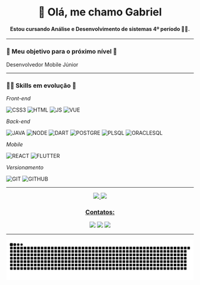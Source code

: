<h1 align="center">👋 Olá, me chamo Gabriel</h1>

<h4 align="center">Estou  cursando Análise e Desenvolvimento de sistemas 4º período 👨‍💻.</h4>

---

### 🎯 Meu objetivo para o próximo nível 🎯

Desenvolvedor Mobile Júnior

---

### 👨‍💻 Skills em evolução 🚀

*Front-end*

<img src="https://img.icons8.com/color/48/000000/css3.png" alt="CSS3" heigth="30" width="30" title="CSS3"></img>
<img src="https://img.icons8.com/color/48/000000/html-5--v1.png" alt="HTML" heigth="30" width="30" title="HTML"></img>
<img src="https://img.icons8.com/color/48/000000/javascript--v1.png" alt="JS" heigth="30" width="30" title="JS"></img>
<img src="https://img.icons8.com/color/48/000000/vue-js.png" alt="VUE" heigth="30" width="30" title="VUE"></img>

*Back-end*

<img src="https://img.icons8.com/color/48/000000/java-coffee-cup-logo--v1.png" alt="JAVA" heigth="30" width="30" title="JAVA"></img>
<img src="https://img.icons8.com/color/48/000000/nodejs.png" alt="NODE" heigth="30" width="30" title="NODE"></img>
<img src="https://img.icons8.com/color/48/000000/dart.png" alt="DART" heigth="30" width="30" title="DART"></img>
<img src="https://img.icons8.com/color/48/000000/postgreesql.png" alt="POSTGRE" heigth="30" width="30" title="POSTGRE"></img>
<img src="http://www.dbamaker.com.br/files//course/36e5898eda.png" alt="PLSQL" heigth="30" width="30" title="PLSQL"></img>
<img src="https://img.icons8.com/color/48/000000/oracle-logo.png" alt="ORACLESQL" heigth="30" width="30" title="ORACLESQL"></img>

*Mobile*

<img src="https://img.icons8.com/color/48/000000/react-native.png" alt="REACT" heigth="30" width="30" title="REACT"></img>
<img src="https://img.icons8.com/color/48/000000/flutter.png" alt="FLUTTER" heigth="30" width="30" title="FLUTTER"></img>

*Versionamento*

<img src="https://img.icons8.com/color/48/000000/git.png" alt="GIT" heigth="30" width="30" title="GIT"></img>
<img src="https://img.icons8.com/plasticine/100/000000/github.png" alt="GITHUB" heigth="30" width="30" title="GITHUB"></img>

---

<div align="center">
  <a href="https://github.com/bilson15">
  <img height="180em" src="https://github-readme-stats.vercel.app/api?username=bilson15&show_icons=true&theme=github_dark"/>
  <img height="180em" src="https://github-readme-stats.vercel.app/api/top-langs/?username=bilson15&layout=compact&langs_count=7&theme=github_dark"/>
</div>



<h3 align="center">Contatos:</h3>
<div align="center">
  <a href="https://www.instagram.com/gabriel.bilson" target="_blank"><img src="https://img.shields.io/badge/-Instagram-%23515bd4?style=for-the-badge&logo=instagram&logoColor=white" target="_blank"></a>
  <a href = "mailto:gabrielfelipe.bil@gmail.com"><img src="https://img.shields.io/badge/-Gmail-%23333?style=for-the-badge&logo=gmail&logoColor=white" target="_blank"></a>
  <a href="https://www.linkedin.com/in/gabriel-felipe-1232b31b5" target="_blank"><img src="https://img.shields.io/badge/-LinkedIn-%230077B5?style=for-the-badge&logo=linkedin&logoColor=white" target="_blank"></a>
</div>
  
 ---
  
![Snake animation](https://github.com/bilson15/bilson15/blob/output/github-contribution-grid-snake.svg)
